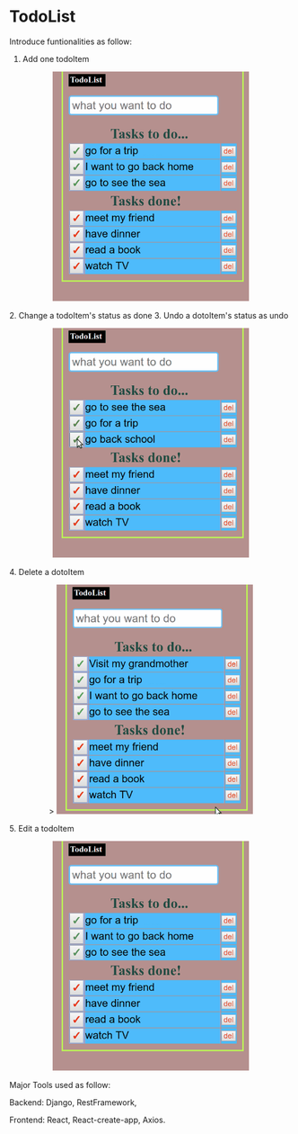 # TodoList
<html>
    <body>
    
Introduce funtionalities as follow:

1. Add one todoItem
<p align="center">
  <img src="Add.gif" width="350" title="hover text">
</p>
2. Change a todoItem's status as done
3. Undo a dotoItem's status as undo
<p align="center">
 <img src="DoneVunDo.gif" width="350" alt="accessibility text">
</p>
4. Delete a dotoItem
<p align="center">>
 <img src="del.gif" width="350" alt="accessibility text">
</p>
5. Edit a todoItem
<p align="center">
 <img src="EditSave.gif" width="350" alt="accessibility text">
</p>
Major Tools used as follow:
  
  Backend:
    Django, RestFramework,
    
  Frontend:
    React, React-create-app, Axios.
    </body>
</html>
